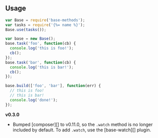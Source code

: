 ## Usage

```js
var Base = require('base-methods');
var tasks = require('{%= name %}');
Base.use(tasks());

var base = new Base();
base.task('foo', function(cb) {
  console.log('this is foo!');
  cb();
});
base.task('bar', function(cb) {
  console.log('this is bar!');
  cb();
});

base.build(['foo', 'bar'], function(err) {
  // this is foo!
  // this is bar!
  console.log('done!');
});
```

**v0.3.0**

- Bumped [composer][] to v0.11.0, so the `.watch` method is no longer included by default. To add `.watch`, use the [base-watch][] plugin.
